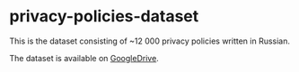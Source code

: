 # privacy-policies-dataset

This is the dataset consisting of ~12 000 privacy policies written in Russian.

The dataset is available on [GoogleDrive](https://drive.google.com/file/d/18B0zhvQoh8lbYdgx06ah5kbN9jugYT7N/view?usp=sharing).
